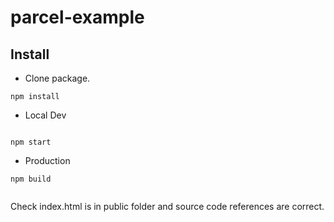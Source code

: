 # parcel-example

## Install

* Clone package. 
``` 
npm install

```

* Local Dev		
```

npm start

```

* Production	

```
npm build


```

Check index.html is in public folder and source code references are correct. 
